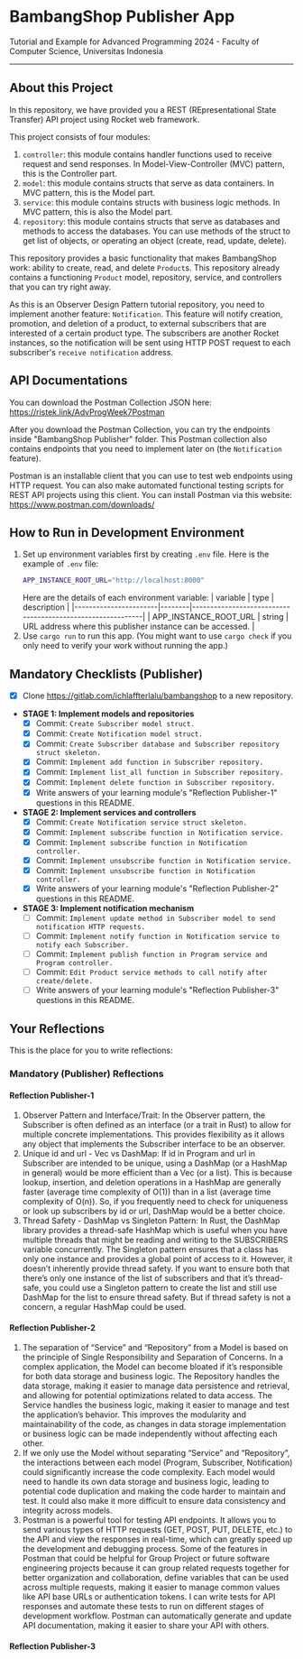 # BambangShop Publisher App
Tutorial and Example for Advanced Programming 2024 - Faculty of Computer Science, Universitas Indonesia

---

## About this Project
In this repository, we have provided you a REST (REpresentational State Transfer) API project using Rocket web framework.

This project consists of four modules:
1.  `controller`: this module contains handler functions used to receive request and send responses.
    In Model-View-Controller (MVC) pattern, this is the Controller part.
2.  `model`: this module contains structs that serve as data containers.
    In MVC pattern, this is the Model part.
3.  `service`: this module contains structs with business logic methods.
    In MVC pattern, this is also the Model part.
4.  `repository`: this module contains structs that serve as databases and methods to access the databases.
    You can use methods of the struct to get list of objects, or operating an object (create, read, update, delete).

This repository provides a basic functionality that makes BambangShop work: ability to create, read, and delete `Product`s.
This repository already contains a functioning `Product` model, repository, service, and controllers that you can try right away.

As this is an Observer Design Pattern tutorial repository, you need to implement another feature: `Notification`.
This feature will notify creation, promotion, and deletion of a product, to external subscribers that are interested of a certain product type.
The subscribers are another Rocket instances, so the notification will be sent using HTTP POST request to each subscriber's `receive notification` address.

## API Documentations

You can download the Postman Collection JSON here: https://ristek.link/AdvProgWeek7Postman

After you download the Postman Collection, you can try the endpoints inside "BambangShop Publisher" folder.
This Postman collection also contains endpoints that you need to implement later on (the `Notification` feature).

Postman is an installable client that you can use to test web endpoints using HTTP request.
You can also make automated functional testing scripts for REST API projects using this client.
You can install Postman via this website: https://www.postman.com/downloads/

## How to Run in Development Environment
1.  Set up environment variables first by creating `.env` file.
    Here is the example of `.env` file:
    ```bash
    APP_INSTANCE_ROOT_URL="http://localhost:8000"
    ```
    Here are the details of each environment variable:
    | variable              | type   | description                                                |
    |-----------------------|--------|------------------------------------------------------------|
    | APP_INSTANCE_ROOT_URL | string | URL address where this publisher instance can be accessed. |
2.  Use `cargo run` to run this app.
    (You might want to use `cargo check` if you only need to verify your work without running the app.)

## Mandatory Checklists (Publisher)
-   [x] Clone https://gitlab.com/ichlaffterlalu/bambangshop to a new repository.
-   **STAGE 1: Implement models and repositories**
    -   [x] Commit: `Create Subscriber model struct.`
    -   [x] Commit: `Create Notification model struct.`
    -   [x] Commit: `Create Subscriber database and Subscriber repository struct skeleton.`
    -   [x] Commit: `Implement add function in Subscriber repository.`
    -   [x] Commit: `Implement list_all function in Subscriber repository.`
    -   [x] Commit: `Implement delete function in Subscriber repository.`
    -   [x] Write answers of your learning module's "Reflection Publisher-1" questions in this README.
-   **STAGE 2: Implement services and controllers**
    -   [x] Commit: `Create Notification service struct skeleton.`
    -   [x] Commit: `Implement subscribe function in Notification service.`
    -   [x] Commit: `Implement subscribe function in Notification controller.`
    -   [x] Commit: `Implement unsubscribe function in Notification service.`
    -   [x] Commit: `Implement unsubscribe function in Notification controller.`
    -   [x] Write answers of your learning module's "Reflection Publisher-2" questions in this README.
-   **STAGE 3: Implement notification mechanism**
    -   [ ] Commit: `Implement update method in Subscriber model to send notification HTTP requests.`
    -   [ ] Commit: `Implement notify function in Notification service to notify each Subscriber.`
    -   [ ] Commit: `Implement publish function in Program service and Program controller.`
    -   [ ] Commit: `Edit Product service methods to call notify after create/delete.`
    -   [ ] Write answers of your learning module's "Reflection Publisher-3" questions in this README.

## Your Reflections
This is the place for you to write reflections:

### Mandatory (Publisher) Reflections

#### Reflection Publisher-1
1. Observer Pattern and Interface/Trait: In the Observer pattern, the Subscriber is often defined as an interface (or a trait in Rust) to allow for multiple concrete implementations. This provides flexibility as it allows any object that implements the Subscriber interface to be an observer.
2. Unique id and url - Vec vs DashMap: If id in Program and url in Subscriber are intended to be unique, using a DashMap (or a HashMap in general) would be more efficient than a Vec (or a list). This is because lookup, insertion, and deletion operations in a HashMap are generally faster (average time complexity of O(1)) than in a list (average time complexity of O(n)). So, if you frequently need to check for uniqueness or look up subscribers by id or url, DashMap would be a better choice.
3. Thread Safety - DashMap vs Singleton Pattern: In Rust, the DashMap library provides a thread-safe HashMap which is useful when you have multiple threads that might be reading and writing to the SUBSCRIBERS variable concurrently. The Singleton pattern ensures that a class has only one instance and provides a global point of access to it. However, it doesn’t inherently provide thread safety. If you want to ensure both that there’s only one instance of the list of subscribers and that it’s thread-safe, you could use a Singleton pattern to create the list and still use DashMap for the list to ensure thread safety. But if thread safety is not a concern, a regular HashMap could be used.

#### Reflection Publisher-2
1. The separation of “Service” and “Repository” from a Model is based on the principle of Single Responsibility and Separation of Concerns. In a complex application, the Model can become bloated if it’s responsible for both data storage and business logic. The Repository handles the data storage, making it easier to manage data persistence and retrieval, and allowing for potential optimizations related to data access. The Service handles the business logic, making it easier to manage and test the application’s behavior. This improves the modularity and maintainability of the code, as changes in data storage implementation or business logic can be made independently without affecting each other.
2. If we only use the Model without separating “Service” and “Repository”, the interactions between each model (Program, Subscriber, Notification) could significantly increase the code complexity. Each model would need to handle its own data storage and business logic, leading to potential code duplication and making the code harder to maintain and test. It could also make it more difficult to ensure data consistency and integrity across models.
3. Postman is a powerful tool for testing API endpoints. It allows you to send various types of HTTP requests (GET, POST, PUT, DELETE, etc.) to the API and view the responses in real-time, which can greatly speed up the development and debugging process. Some of the features in Postman that could be helpful for Group Project or future software engineering projects because it can group related requests together for better organization and collaboration, define variables that can be used across multiple requests, making it easier to manage common values like API base URLs or authentication tokens. I can write tests for API responses and automate these tests to run on different stages of development workflow. Postman can automatically generate and update API documentation, making it easier to share your API with others.

#### Reflection Publisher-3
